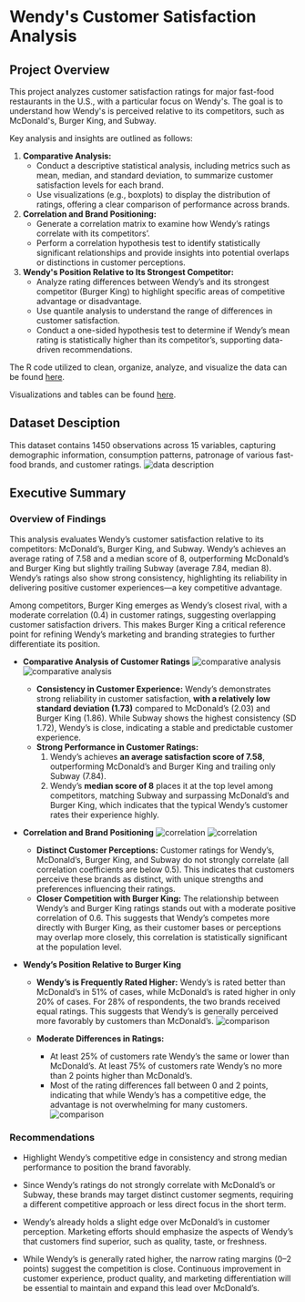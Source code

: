 # Wendy's Customer Satisfaction Analysis

## Project Overview

This project analyzes customer satisfaction ratings for major fast-food restaurants in the U.S., with a particular focus on Wendy's. The goal is to understand how Wendy's is perceived relative to its competitors, such as McDonald's, Burger King, and Subway. 

Key analysis and insights are outlined as follows:
1. **Comparative Analysis:**
    - Conduct a descriptive statistical analysis, including metrics such as mean, median, and standard deviation, to summarize customer satisfaction levels for each brand.
    - Use visualizations (e.g., boxplots) to display the distribution of ratings, offering a clear comparison of performance across brands.
2. **Correlation and Brand Positioning:** 
    - Generate a correlation matrix to examine how Wendy’s ratings correlate with its competitors’.
    - Perform a correlation hypothesis test to identify statistically significant relationships and provide insights into potential overlaps or distinctions in customer perceptions.
3. **Wendy's Position Relative to Its Strongest Competitor:** 
    - Analyze rating differences between Wendy’s and its strongest competitor (Burger King) to highlight specific areas of competitive advantage or disadvantage.
    - Use quantile analysis to understand the range of differences in customer satisfaction.
    - Conduct a one-sided hypothesis test to determine if Wendy’s mean rating is statistically higher than its competitor’s, supporting data-driven recommendations.

The R code utilized to clean, organize, analyze, and visualize the data can be found [here](analysis.R).

Visualizations and tables can be found [here](output).

## Dataset Desciption
This dataset contains 1450 observations across 15 variables, capturing demographic information, consumption patterns, patronage of various fast-food brands, and customer ratings. 
![data description](https://github.com/danfei-byte/Wendy-s-Customer-Satisfaction-Analysis/blob/main/output/Data%20Description.png?raw=true)

## Executive Summary
### Overview of Findings
This analysis evaluates Wendy’s customer satisfaction relative to its competitors: McDonald’s, Burger King, and Subway. Wendy’s achieves an average rating of 7.58 and a median score of 8, outperforming McDonald’s and Burger King but slightly trailing Subway (average 7.84, median 8). Wendy’s ratings also show strong consistency, highlighting its reliability in delivering positive customer experiences—a key competitive advantage.

Among competitors, Burger King emerges as Wendy’s closest rival, with a moderate correlation (0.4) in customer ratings, suggesting overlapping customer satisfaction drivers. This makes Burger King a critical reference point for refining Wendy’s marketing and branding strategies to further differentiate its position.

- **Comparative Analysis of Customer Ratings**
![comparative analysis](https://github.com/danfei-byte/Wendy-s-Customer-Satisfaction-Analysis/blob/main/output/Comparative_Analysis.png?raw=true)
![comparative analysis](https://github.com/danfei-byte/Wendy-s-Customer-Satisfaction-Analysis/blob/main/output/Customer_Ratings_Distribution.png?raw=true)
  - **Consistency in Customer Experience:** Wendy’s demonstrates strong reliability in customer satisfaction, **with a relatively low standard deviation (1.73)** compared to McDonald’s (2.03) and Burger King (1.86). While Subway shows the highest consistency (SD 1.72), Wendy’s is close, indicating a stable and predictable customer experience.
  - **Strong Performance in Customer Ratings:**
    1. Wendy’s achieves **an average satisfaction score of 7.58**, outperforming McDonald’s and Burger King and trailing only Subway (7.84).
    2. Wendy’s **median score of 8** places it at the top level among competitors, matching Subway and surpassing McDonald’s and Burger King, which indicates that the typical Wendy’s customer rates their experience highly.

- **Correlation and Brand Positioning**
![correlation](https://github.com/danfei-byte/Wendy-s-Customer-Satisfaction-Analysis/blob/main/output/Correlation.png?raw=true)
![correlation](https://github.com/danfei-byte/Wendy-s-Customer-Satisfaction-Analysis/blob/main/output/Correlation_Brand_Positioning.png?raw=true)
    - **Distinct Customer Perceptions:** Customer ratings for Wendy’s, McDonald’s, Burger King, and Subway do not strongly correlate (all correlation coefficients are below 0.5). This indicates that customers perceive these brands as distinct, with unique strengths and preferences influencing their ratings.
    - **Closer Competition with Burger King:** The relationship between Wendy’s and Burger King ratings stands out with a moderate positive correlation of 0.6. This suggests that Wendy’s competes more directly with Burger King, as their customer bases or perceptions may overlap more closely, this correlation is statistically significant at the population level.

- **Wendy’s Position Relative to Burger King**

    - **Wendy’s is Frequently Rated Higher:** Wendy’s is rated better than McDonald’s in 51% of cases, while McDonald’s is rated higher in only 20% of cases. For 28% of respondents, the two brands received equal ratings. This suggests that Wendy’s is generally perceived more favorably by customers than McDonald’s.
![comparison](https://github.com/danfei-byte/Wendy-s-Customer-Satisfaction-Analysis/blob/main/output/Comparison%20of%20Wendy's%20and%20McDonald's%20Ratings.png?raw=true)

    - **Moderate Differences in Ratings:**
        - At least 25% of customers rate Wendy’s the same or lower than McDonald’s. At least 75% of customers rate Wendy’s no more than 2 points higher than McDonald’s.
        - Most of the rating differences fall between 0 and 2 points, indicating that while Wendy’s has a competitive edge, the advantage is not overwhelming for many customers.
![comparison](https://github.com/danfei-byte/Wendy-s-Customer-Satisfaction-Analysis/blob/main/output/Distribution%20of%20Wendy's%20vs%20McDonald's%20Ratings.png?raw=true)
 
### Recommendations

- Highlight Wendy’s competitive edge in consistency and strong median performance to position the brand favorably.

- Since Wendy’s ratings do not strongly correlate with McDonald’s or Subway, these brands may target distinct customer segments, requiring a different competitive approach or less direct focus in the short term.

- Wendy’s already holds a slight edge over McDonald’s in customer perception. Marketing efforts should emphasize the aspects of Wendy’s that customers find superior, such as quality, taste, or freshness.

- While Wendy’s is generally rated higher, the narrow rating margins (0–2 points) suggest the competition is close. Continuous improvement in customer experience, product quality, and marketing differentiation will be essential to maintain and expand this lead over McDonald’s.

